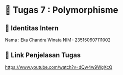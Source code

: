 # 📁 Tugas 7 : Polymorphisme

## 👤 Identitas Intern
Nama : Eka Chandra Winata
NIM  : 235150607111002

## 🔗 Link Penjelasan Tugas

https://www.youtube.com/watch?v=dQw4w9WgXcQ


